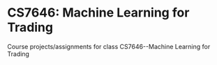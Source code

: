 # CS7646: Machine Learning for Trading
Course projects/assignments for class CS7646--Machine Learning for Trading

